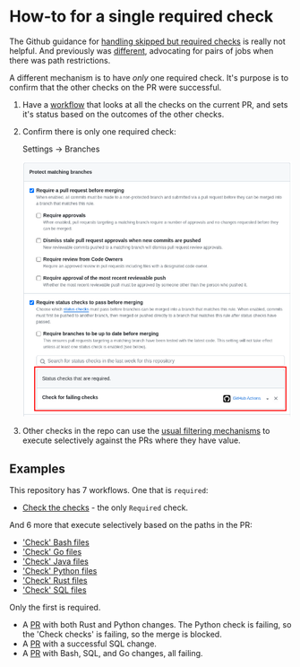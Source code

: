 # How-to for a single required check

The Github guidance for [handling skipped but required checks](https://docs.github.com/en/pull-requests/collaborating-with-pull-requests/collaborating-on-repositories-with-code-quality-features/troubleshooting-required-status-checks#handling-skipped-but-required-checks) is really not helpful.
And previously was [different](https://github.com/github/docs/issues/8926),
advocating for pairs of jobs when there was path restrictions.

A different mechanism is to have _only_ one required check. It's purpose is to
confirm that the other checks on the PR were successful.

1. Have a [workflow](.github/workflows/check-checks.yml) that looks at all the checks on the current PR, and sets it's
   status based on the outcomes of the other checks.

2. Confirm there is only one required check:

    Settings -> Branches

    ![Protect Matching Branches](protect-matching-branches.png)

3. Other checks in the repo can use the [usual filtering mechanisms](https://github.com/jsimpson-gro/workflows/blob/8782a01cbe908b0fdeea4d88ee9f3707ebe39916/.github/workflows/check-rust-files.yml#L3-L4) to execute
   selectively against the PRs where they have value.

## Examples

This repository has 7 workflows. One that is `required`:
- [Check the checks](.github/workflows/check-checks.yml) - the only `Required` check.

And 6 more that execute selectively based on the paths in the PR:
- ['Check' Bash files](.github/workflows/check-bash-files.yml)
- ['Check' Go files](.github/workflows/check-go-files.yml)
- ['Check' Java files](.github/workflows/check-java-files.yml)
- ['Check' Python files](.github/workflows/check-python-files.yml)
- ['Check' Rust files](.github/workflows/check-rust-files.yml)
- ['Check' SQL files](.github/workflows/check-sql-files.yml)

Only the first is required.

- A [PR](https://github.com/jsimpson-gro/workflows/pull/10) with both Rust and Python changes. The Python check is failing, so
  the 'Check checks' is failing, so the merge is blocked.
- A [PR](https://github.com/jsimpson-gro/workflows/pull/14) with a successful SQL change.
- A [PR](https://github.com/jsimpson-gro/workflows/pull/13) with Bash, SQL, and Go changes, all failing.

